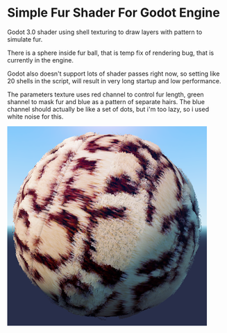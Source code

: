 # Simple Fur Shader For Godot Engine
Godot 3.0 shader using shell texturing to draw layers with pattern to simulate fur.

There is a sphere inside fur ball, that is temp fix of rendering bug, that is currently in the engine.

Godot also doesn't support lots of shader passes right now, so setting like 20 shells in the script, will result in very long startup and low performance.

The parameters texture uses red channel to control fur length, green shannel to mask fur and blue as a pattern of separate hairs.
The blue channel should actually be like a set of dots, but i'm too lazy, so i used white noise for this.

[![screenshot](/screenshot.png)](https://godotengine.org)
